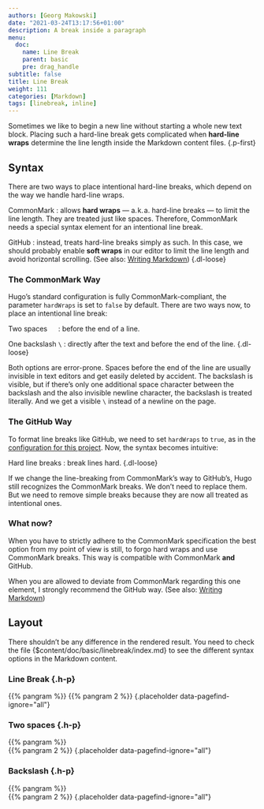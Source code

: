 ```yaml
---
authors: [Georg Makowski]
date: "2021-03-24T13:17:56+01:00"
description: A break inside a paragraph
menu:
  doc:
    name: Line Break
    parent: basic
    pre: drag_handle
subtitle: false
title: Line Break
weight: 111
categories: [Markdown]
tags: [linebreak, inline]
---
```


Sometimes we like to begin a new line without starting a whole new text block. Placing such a hard-line break gets complicated when **hard-line wraps** determine the line length inside the Markdown content files.
{.p-first} <!--more-->

## Syntax

There are two ways to place intentional hard-line breaks, which depend on the way we handle hard-line wraps.

CommonMark
: allows **hard wraps** — a.&hairsp;k.&hairsp;a. hard-line breaks — to limit the line length. They are treated just like spaces. Therefore, CommonMark needs a special syntax element for an intentional line break.

GitHub
: instead, treats hard-line breaks simply as such. In this case, we should probably enable **soft wraps** in our editor to limit the line length and avoid horizontal scrolling. (See also: [Writing Markdown][hwl])
{.dl-loose}

### The CommonMark Way

Hugo’s standard configuration is fully CommonMark-compliant, the parameter `hardWraps` is set to `false` by default. There are two ways now, to place an intentional line break:

Two spaces `  `
: before the end of a line.

One backslash `\`
: directly after the text and before the end of the line.
{.dl-loose}

Both options are error-prone. Spaces before the end of the line are usually invisible in text editors and get easily deleted by accident. The backslash is visible, but if there’s only one additional space character between the backslash and the also invisible newline character, the backslash is treated literally. And we get a visible `\` instead of a newline on the page.

### The GitHub Way

To format line breaks like GitHub, we need to set `hardWraps` to `true`, as in the [configuration for this project][hw]. Now, the syntax becomes intuitive:

Hard line breaks
: break lines hard.
{.dl-loose}

If we change the line-breaking from CommonMark’s way to GitHub’s, Hugo still recognizes the CommonMark breaks. We don’t need to replace them. But we need to remove simple breaks because they are now all treated as intentional ones.

### What now?

When you have to strictly adhere to the CommonMark specification the best option from my point of view is still, to forgo hard wraps and use CommonMark breaks. This way is compatible with CommonMark **and** GitHub.

When you are allowed to deviate from CommonMark regarding this one element, I strongly recommend the GitHub way. (See also: [Writing Markdown][hwl])

## Layout

There shouldn’t be any difference in the rendered result. You need to check the file {$content/doc/basic/linebreak/index.md} to see the different syntax options in the Markdown content.

### Line Break {.h-p}
{{% pangram %}}
{{% pangram 2 %}}
{.placeholder data-pagefind-ignore="all"}

### Two spaces {.h-p}
{{% pangram %}}  
{{% pangram 2 %}}
{.placeholder data-pagefind-ignore="all"}

### Backslash {.h-p}
{{% pangram %}}\
{{% pangram 2 %}}
{.placeholder data-pagefind-ignore="all"}

[hw]: /doc/appendix/config/markup#24

[hwl]: /doc/intro/markdown#wrap
